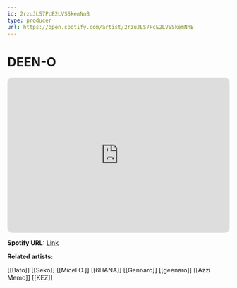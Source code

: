 ```yaml
---
id: 2rzuJLS7PcE2LVSSkemNnB
type: producer
url: https://open.spotify.com/artist/2rzuJLS7PcE2LVSSkemNnB
---
```

# DEEN-O

<iframe style="border-radius:12px" src="https://open.spotify.com/embed/artist/2rzuJLS7PcE2LVSSkemNnB" width="100%" height="352" frameBorder="0" allowfullscreen="" allow="autoplay; clipboard-write; encrypted-media; fullscreen; picture-in-picture" loading="lazy"></iframe>

**Spotify URL:** [Link](https://open.spotify.com/artist/2rzuJLS7PcE2LVSSkemNnB)

**Related artists:**

[[Bato]]
[[Seko]]
[[Micel O.]]
[[6HANA]]
[[Gennaro]]
[[geenaro]]
[[Azzi Memo]]
[[KEZ]]

